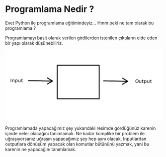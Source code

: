 # Programlama Nedir ?

Evet Python ile programlama eğitimindeyiz... Hmm peki ne tam olarak bu programlama ?



Programlamayı basit olarak verilen girdilerden istenilen çıktıların elde eden bir yapı olarak düşünebiliriz.

![](https://raw.githubusercontent.com/Kodluyoruz/taskforce/main/python-basics/programlama-nedir/figures/input_ouput.png)


Programlamada yapacağımız şey yukarıdaki resimde gördüğünüz karenin içinde neler olacağını tanımlamak. Ne kadar komplike bir problem ile uğraşıyorsanız uğraşın yapacağımız şey hep aynı olacak. Inputlardan outputlara dönüşüm yapacak olan komutlar bütününü yazmak, yani bu karenin ne yapacağını tanımlamak.

 
